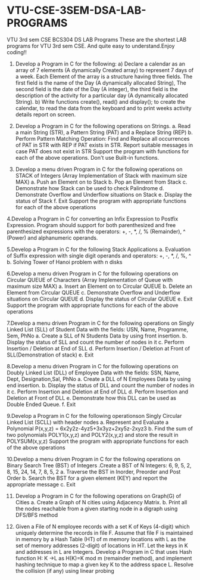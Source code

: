# VTU-CSE-3SEM-DSA-LAB-PROGRAMS
VTU 3rd sem CSE BCS304 DS LAB Programs These are the shortest LAB programs for VTU 3rd sem CSE. And quite easy to understand.Enjoy coding!!

1. Develop a Program in C for the following:
a) Declare a calendar as an array of 7 elements (A dynamically Created array) to represent 7 days of a
week. Each Element of the array is a structure having three fields. The first field is the name of the
Day (A dynamically allocated String), The second field is the date of the Day (A integer), the third
field is the description of the activity for a particular day (A dynamically allocated String).
b) Write functions create(), read() and display(); to create the calendar, to read the data from the keyboard
and to print weeks activity details report on screen.


2. Develop a Program in C for the following operations on Strings.
a. Read a main String (STR), a Pattern String (PAT) and a Replace String (REP)
b. Perform Pattern Matching Operation: Find and Replace all occurrences of PAT in STR with REP if
PAT exists in STR. Report suitable messages in case PAT does not exist in STR
Support the program with functions for each of the above operations. Don't use Built-in functions.

3. Develop a menu driven Program in C for the following operations on STACK of Integers (Array
Implementation of Stack with maximum size MAX)
a. Push an Element on to Stack
b. Pop an Element from Stack
c. Demonstrate how Stack can be used to check Palindrome
d. Demonstrate Overflow and Underflow situations on Stack
e. Display the status of Stack
f. Exit
Support the program with appropriate functions for each of the above operations

4.Develop a Program in C for converting an Infix Expression to Postfix Expression. Program should support
for both parenthesized and free parenthesized expressions with the operators: +, -, *, /, % (Remainder), ^
(Power) and alphanumeric operands.


5.Develop a Program in C for the following Stack Applications
a. Evaluation of Suffix expression with single digit operands and operators: +, -, *, /, %,
^
b. Solving Tower of Hanoi problem with n disks

6.Develop a menu driven Program in C for the following operations on Circular QUEUE of Characters (Array
Implementation of Queue with maximum size MAX)
a. Insert an Element on to Circular QUEUE
b. Delete an Element from Circular QUEUE
c. Demonstrate Overflow and Underflow situations on Circular QUEUE
d. Display the status of Circular QUEUE
e. Exit
Support the program with appropriate functions for each of the above operations

7.Develop a menu driven Program in C for the following operations on Singly Linked List (SLL) of Student
Data with the fields: USN, Name, Programme, Sem, PhNo
a. Create a SLL of N Students Data by using front insertion.
b. Display the status of SLL and count the number of nodes in it
c. Perform Insertion / Deletion at End of SLL
d. Perform Insertion / Deletion at Front of SLL(Demonstration of stack)
e. Exit


8.Develop a menu driven Program in C for the following operations on Doubly Linked List (DLL) of
Employee Data with the fields: SSN, Name, Dept, Designation,Sal, PhNo
a. Create a DLL of N Employees Data by using end insertion.
b. Display the status of DLL and count the number of nodes in it
c. Perform Insertion and Deletion at End of DLL
d. Perform Insertion and Deletion at Front of DLL
e. Demonstrate how this DLL can be used as Double Ended Queue.
f. Exit


9.Develop a Program in C for the following operationson Singly Circular Linked List (SCLL) with header
nodes
a. Represent and Evaluate a Polynomial P(x,y,z) = 6x2y2z-4yz5+3x3yz+2xy5z-2xyz3
b. Find the sum of two polynomials POLY1(x,y,z) and POLY2(x,y,z) and store the result in
POLYSUM(x,y,z)
Support the program with appropriate functions for each of the above operations


10.Develop a menu driven Program in C for the following operations on Binary Search Tree (BST) of Integers
.Create a BST of N Integers: 6, 9, 5, 2, 8, 15, 24, 14, 7, 8, 5, 2
a. Traverse the BST in Inorder, Preorder and Post Order
b. Search the BST for a given element (KEY) and report the appropriate message
c. Exit


11. Develop a Program in C for the following operations on Graph(G) of Cities
a. Create a Graph of N cities using Adjacency Matrix.
b. Print all the nodes reachable from a given starting node in a digraph using DFS/BFS method


12. Given a File of N employee records with a set K of Keys (4-digit) which uniquely determine the records in
file F. Assume that file F is maintained in memory by a Hash Table (HT) of m memory locations with L as
the set of memory addresses (2-digit) of locations in HT. Let the keys in K and addresses in L are Integers.
Develop a Program in C that uses Hash function H:
K →L as H(K)=K mod m (remainder method), and implement hashing
technique to map a given key K to the address space L. Resolve the collision (if any) using linear probing
